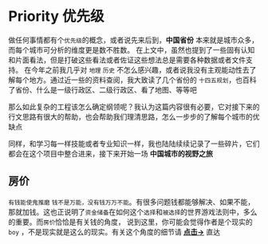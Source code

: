 # Priority 优先级

做任何事情都有个`优先级`的概念，或者说先来后到，**中国省份** 本来就是城市众多，而每个城市可分析的维度更是数不胜数。
在上文中，虽然也提到了一些固有认知和片面看法，但是打破这些看法或者佐证这些想法总是需要各种数据或者文件支持。
在今年之前我几乎对 `地理` `历史` 不怎么感兴趣，或者说我没有主观能动性去了解每个地方。通过近一些的资料查阅，我大致读了几个省份的 `十四五规划`，也百科了省份、什么是一级行政区、二级行政区、看了地图、等等吧

<p>
那么如此复杂的工程该怎么确定纲领呢？我认为这篇内容很有必要，它对接下来的行文思路有很大的帮助，也会帮助我们理清思路，怎么一步步的了解每个城市的优缺点
</p>

<p>
同样，和学习每一样技能或者专业知识一样，我也陆陆续续记录了一些碎片，它们都会在这个项目中整合进来，接下来开始一场  <strong>中国城市的视野之旅</strong> 
</p>

## 房价

`有钱能使鬼推磨` `钱不是万能，没有钱万万不能`。有很多问题钱都能够解决、如果不能，那就加钱。这也正说明了`资金储备`在如何这个`选择`和`被选择`的世界游戏法则中，多么的重要。而`房价`恰恰是有关钱的角度， 说到这里，你可能会觉得作者是个现实的`boy` ，不是现实就是这么的现实。有关这个角度的细节请 <strong> [点击->](./fangjia.md)</strong> 直达

